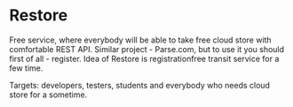# Restore
Free service, where everybody will be able to take free cloud store with comfortable REST API. 
Similar project - Parse.com, but to use it you should first of all - register. 
Idea of Restore is registrationfree transit service for a few time.

Targets: developers, testers, students and everybody who needs cloud store for a sometime.
